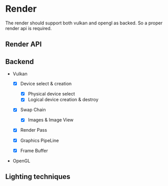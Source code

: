 # Render

The render should support both vulkan and opengl as backed.
So a proper render api is required.

## Render API

## Backend 
* Vulkan
  
    - [x] Device select & creation
    
      - [x] Physical device select
      - [x] Logical device creation & destroy
    
    - [x] Swap Chain

      - [x] Images & Image View

    - [x] Render Pass

    - [x] Graphics PipeLine

    - [x] Frame Buffer
    
* OpenGL

## Lighting techniques

## 